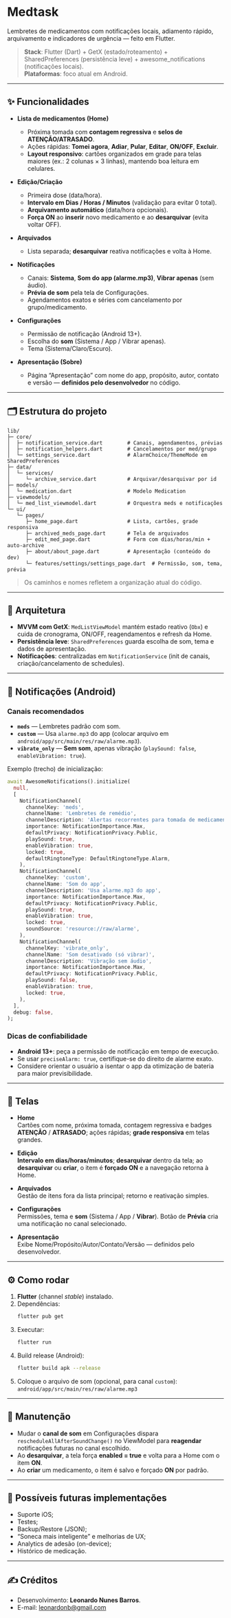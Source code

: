 # Medtask

Lembretes de medicamentos com notificações locais, adiamento rápido, arquivamento e indicadores de urgência — feito em Flutter.

> **Stack**: Flutter (Dart) + GetX (estado/roteamento) + SharedPreferences (persistência leve) + awesome_notifications (notificações locais).  
> **Plataformas**: foco atual em Android.

---

## ✨ Funcionalidades

- **Lista de medicamentos (Home)**
    - Próxima tomada com **contagem regressiva** e **selos de ATENÇÃO/ATRASADO**.
    - Ações rápidas: **Tomei agora**, **Adiar**, **Pular**, **Editar**, **ON/OFF**, **Excluir**.
    - **Layout responsivo**: cartões organizados em grade para telas maiores (ex.: 2 colunas × 3 linhas), mantendo boa leitura em celulares.

- **Edição/Criação**
    - Primeira dose (data/hora).
    - **Intervalo em Dias / Horas / Minutos** (validação para evitar 0 total).
    - **Arquivamento automático** (data/hora opcionais).
    - **Força ON** ao **inserir** novo medicamento e ao **desarquivar** (evita voltar OFF).

- **Arquivados**
    - Lista separada; **desarquivar** reativa notificações e volta à Home.

- **Notificações**
    - Canais: **Sistema**, **Som do app (alarme.mp3)**, **Vibrar apenas** (sem áudio).
    - **Prévia de som** pela tela de Configurações.
    - Agendamentos exatos e séries com cancelamento por grupo/medicamento.

- **Configurações**
    - Permissão de notificação (Android 13+).
    - Escolha do **som** (Sistema / App / Vibrar apenas).
    - Tema (Sistema/Claro/Escuro).

- **Apresentação (Sobre)**
    - Página “Apresentação” com nome do app, propósito, autor, contato e versão — **definidos pelo desenvolvedor** no código.

---

## 🗂 Estrutura do projeto

```
lib/
├─ core/
│  ├─ notification_service.dart        # Canais, agendamentos, prévias
│  ├─ notification_helpers.dart        # Cancelamentos por med/grupo
│  └─ settings_service.dart            # AlarmChoice/ThemeMode em SharedPreferences
├─ data/
│  └─ services/
│     └─ archive_service.dart          # Arquivar/desarquivar por id
├─ models/
│  └─ medication.dart                  # Modelo Medication
├─ viewmodels/
│  └─ med_list_viewmodel.dart          # Orquestra meds e notificações
└─ ui/
   └─ pages/
      ├─ home_page.dart                # Lista, cartões, grade responsiva
      ├─ archived_meds_page.dart       # Tela de arquivados
      ├─ edit_med_page.dart            # Form com dias/horas/min + auto-archive
      ├─ about/about_page.dart         # Apresentação (conteúdo do dev)
      └─ features/settings/settings_page.dart  # Permissão, som, tema, prévia
```

> Os caminhos e nomes refletem a organização atual do código.

---

## 🧠 Arquitetura

- **MVVM com GetX**: `MedListViewModel` mantém estado reativo (`Obx`) e cuida de cronograma, ON/OFF, reagendamentos e refresh da Home.
- **Persistência leve**: `SharedPreferences` guarda escolha de som, tema e dados de apresentação.
- **Notificações**: centralizadas em `NotificationService` (init de canais, criação/cancelamento de schedules).

---

## 🔔 Notificações (Android)

### Canais recomendados

- **`meds`** — Lembretes padrão com som.
- **`custom`** — Usa `alarme.mp3` do app (colocar arquivo em `android/app/src/main/res/raw/alarme.mp3`).
- **`vibrate_only`** — **Sem som**, apenas vibração (`playSound: false`, `enableVibration: true`).

Exemplo (trecho) de inicialização:

```dart
await AwesomeNotifications().initialize(
  null,
  [
    NotificationChannel(
      channelKey: 'meds',
      channelName: 'Lembretes de remédio',
      channelDescription: 'Alertas recorrentes para tomada de medicamentos',
      importance: NotificationImportance.Max,
      defaultPrivacy: NotificationPrivacy.Public,
      playSound: true,
      enableVibration: true,
      locked: true,
      defaultRingtoneType: DefaultRingtoneType.Alarm,
    ),
    NotificationChannel(
      channelKey: 'custom',
      channelName: 'Som do app',
      channelDescription: 'Usa alarme.mp3 do app',
      importance: NotificationImportance.Max,
      defaultPrivacy: NotificationPrivacy.Public,
      playSound: true,
      enableVibration: true,
      locked: true,
      soundSource: 'resource://raw/alarme',
    ),
    NotificationChannel(
      channelKey: 'vibrate_only',
      channelName: 'Som desativado (só vibrar)',
      channelDescription: 'Vibração sem áudio',
      importance: NotificationImportance.Max,
      defaultPrivacy: NotificationPrivacy.Public,
      playSound: false,
      enableVibration: true,
      locked: true,
    ),
  ],
  debug: false,
);
```

### Dicas de confiabilidade

- **Android 13+**: peça a permissão de notificação em tempo de execução.
- Se usar `preciseAlarm: true`, certifique-se do direito de alarme exato.
- Considere orientar o usuário a isentar o app da otimização de bateria para maior previsibilidade.

---

## 📱 Telas

- **Home**  
  Cartões com nome, próxima tomada, contagem regressiva e badges **ATENÇÃO** / **ATRASADO**; ações rápidas; **grade responsiva** em telas grandes.

- **Edição**  
  **Intervalo em dias/horas/minutos**; **desarquivar** dentro da tela; ao **desarquivar** ou **criar**, o item é **forçado ON** e a navegação retorna à Home.

- **Arquivados**  
  Gestão de itens fora da lista principal; retorno e reativação simples.

- **Configurações**  
  Permissões, tema e **som** (Sistema / App / **Vibrar**). Botão de **Prévia** cria uma notificação no canal selecionado.

- **Apresentação**  
  Exibe Nome/Propósito/Autor/Contato/Versão — definidos pelo desenvolvedor.

---

## ⚙️ Como rodar

1. **Flutter** (channel *stable*) instalado.
2. Dependências:
   ```bash
   flutter pub get
   ```
3. Executar:
   ```bash
   flutter run
   ```
4. Build release (Android):
   ```bash
   flutter build apk --release
   ```
5. Coloque o arquivo de som (opcional, para canal `custom`):  
   `android/app/src/main/res/raw/alarme.mp3`

---

## 🔧 Manutenção

- Mudar o **canal de som** em Configurações dispara `rescheduleAllAfterSoundChange()` no ViewModel para **reagendar** notificações futuras no canal escolhido.
- Ao **desarquivar**, a tela força **enabled = true** e volta para a Home com o item **ON**.
- Ao **criar** um medicamento, o item é salvo e forçado **ON** por padrão.

---

## 📌 Possíveis futuras implementações

- Suporte iOS;
- Testes;
- Backup/Restore (JSON);
- “Soneca mais inteligente” e melhorias de UX;
- Analytics de adesão (on-device);
- Histórico de medicação.

---

## ✍️ Créditos

- Desenvolvimento: **Leonardo Nunes Barros**.
- E-mail: leonardonb@gmail.com

